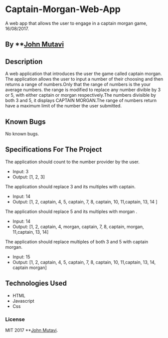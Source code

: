 # Captain-Morgan-Web-App
A web app that allows the user to engage in a captain morgan game, 16/08/2017.

## By **[John Mutavi](https://github.com/jonnygovish)

## Description
A web application that introduces the user the game called captain morgan. The application allows the user to input a number of their choosing and then returns a range of numbers.Only that the range of numbers is the your average numbers. the range is modified to replace any number divible by 3 or 5, with either captain or morgan respectively.The numbers divisible by both 3 and 5, it displays CAPTAIN MORGAN.The range of numbers return have a maximum limit of the number the user submitted.


## Known Bugs

No known bugs.

## Specifications For The Project
The application should count to the number provider by the user.
- Input: 3
- Output: [1, 2, 3] 

The application should replace 3 and its multiples with captain.  
- Input: 14
- Output: [1, 2, captain, 4, 5, captain, 7, 8, captain, 10, 11,captain, 13, 14 ] 

The application should replace 5 and its multiples with morgan .  
- Input: 14
- Output: [1, 2, captain, 4, morgan, captain, 7, 8, captain, morgan, 11,captain, 13, 14]

The application should replace multiples of both 3 and 5 with captain morgan.  
- Input: 15
- Output: [1, 2, captain, 4, 5, captain, 7, 8, captain, 10, 11,captain, 13, 14, captain morgan]

## Technologies Used

* HTML
* Javascript
* Css

### License

MIT 2017 **[John Mutavi](https://github.com/jonnygovish).
